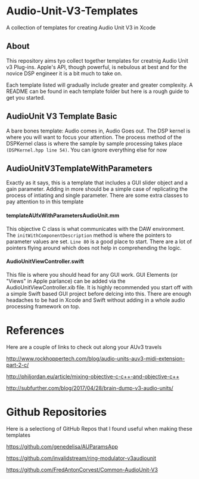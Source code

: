 # Audio-Unit-V3-Templates
A collection of templates for creating Audio Unit V3 in Xcode

## About
This repository aims tyo collect together templates for creatnig Audio Unit v3 Plug-ins. 
Apple's API, though powerful, is nebulous at best and for the novice DSP engineer it is a bit much to take on.

Each template listed will gradually include greater and greater complexity. A README can be found in each template folder
but here is a rough guide to get you started.

## AudioUnit V3 Template Basic
A bare bones template: Audio comes in, Audio Goes out. The DSP kernel is where you will want to focus your attention.
The process method of the DSPKernel class is where the sample by sample processing takes place `(DSPKernel.hpp line 54)`.
You can ignore everything else for now


## AudioUnitV3TemplateWithParameters
Exactly as it says, this is a template that includes a GUI slider object and a gain parameter. Adding in more should be a 
simple case of replicating the process of intiating and single parameter. There are some extra classes to pay attention to 
in this template

#### templateAUfxWithParametersAudioUnit.mm
This objective C class is what communicates with the DAW environment. The `initWithComponentDescription` method is where
the pointers to parameter values are set. `Line 80` is a good place to start. There are a lot of pointers flying around
which does not help in comprehending the logic.

#### AudioUnitViewController.swift
This file is where you should head for any GUI work. GUI Elements (or "Views" in Apple parlance) can be added via the AudioUnitViewController.xib
file. It is highly recommended you start off with a simple Swift based GUI project before delcing into this. There are enough
headaches to be had in Xcode and Swift without adding in a whole audio processing framework on top.

# References
Here are a couple of links to check out along your AUv3 travels

http://www.rockhoppertech.com/blog/audio-units-auv3-midi-extension-part-2-c/

http://philjordan.eu/article/mixing-objective-c-c++-and-objective-c++

http://subfurther.com/blog/2017/04/28/brain-dump-v3-audio-units/

# Github Repositories

Here is a selectiong of GitHub Repos that I found useful when making these templates

https://github.com/genedelisa/AUParamsApp

https://github.com/invalidstream/ring-modulator-v3audiounit

https://github.com/FredAntonCorvest/Common-AudioUnit-V3
